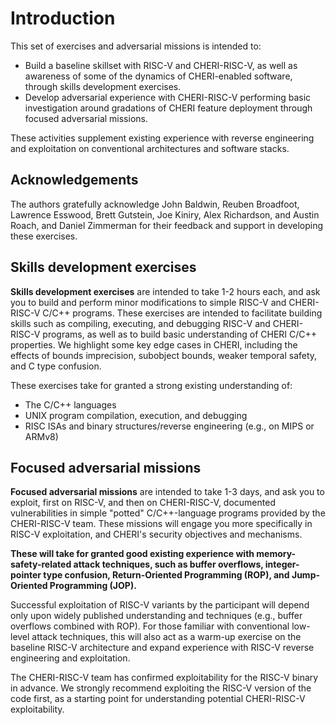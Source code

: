 # Introduction

This set of exercises and adversarial missions is intended to:

- Build a baseline skillset with RISC-V and CHERI-RISC-V, as well as awareness of some of the dynamics of CHERI-enabled software, through skills development exercises.
- Develop adversarial experience with CHERI-RISC-V performing basic investigation around gradations of CHERI feature deployment through focused adversarial missions.

These activities supplement existing experience
with reverse engineering and exploitation on conventional architectures
and software stacks.

## Acknowledgements

The authors gratefully acknowledge John Baldwin, Reuben Broadfoot, Lawrence Esswood, Brett Gutstein, Joe Kiniry, Alex Richardson, and Austin Roach, and Daniel Zimmerman for their feedback and support in developing these exercises.

## Skills development exercises

**Skills development exercises** are intended to take 1-2 hours each,
and ask you to build and perform minor modifications to simple
RISC-V and CHERI-RISC-V C/C++ programs. These exercises are intended to
facilitate building skills such as compiling, executing,
and debugging RISC-V and CHERI-RISC-V programs, as well as to build basic
understanding of CHERI C/C++ properties. We highlight some key edge
cases in CHERI, including the effects of bounds imprecision, subobject
bounds, weaker temporal safety, and C type confusion.

These exercises take for granted a strong existing understanding of:
- The C/C++ languages
- UNIX program compilation, execution, and debugging
- RISC ISAs and binary structures/reverse engineering (e.g., on MIPS or ARMv8)

## Focused adversarial missions
**Focused adversarial missions** are intended to take
1-3 days, and ask you to exploit, first on RISC-V, and
then on CHERI-RISC-V, documented vulnerabilities in simple "potted"
C/C++-language programs provided by the CHERI-RISC-V team. These missions
will engage you more specifically in RISC-V exploitation, and CHERI's
security objectives and mechanisms.

**These will take for granted good existing experience with
memory-safety-related attack techniques, such as buffer overflows,
integer-pointer type confusion, Return-Oriented Programming (ROP), and
Jump-Oriented Programming (JOP).**

Successful exploitation of RISC-V variants by the participant will depend only upon
widely published understanding and techniques (e.g., buffer overflows
combined with ROP). For those familiar with conventional low-level
attack techniques, this will also act as a warm-up exercise on the
baseline RISC-V architecture and expand experience with RISC-V reverse
engineering and exploitation.

The CHERI-RISC-V team has confirmed exploitability for the RISC-V binary
in advance.  We strongly recommend exploiting the RISC-V version of the code
first, as a starting point for understanding potential CHERI-RISC-V
exploitability.

